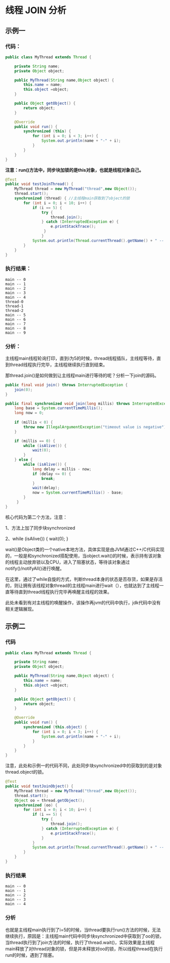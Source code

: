 # 线程 JOIN 分析

## 示例一

### 代码：

```java
public class MyThread extends Thread {

    private String name;
    private Object object;

    public MyThread(String name,Object object) {
        this.name = name;
        this.object =object;
    }

    public Object getObject() {
        return object;
    }

    @Override
    public void run() {
        synchronized (this) {
            for (int i = 0; i < 3; i++) {
                System.out.println(name + "-" + i);
            }
        }
    }
}
```

**注意：run()方法中，同步块加锁的是this对象，也就是线程对象自己。**

```java
@Test
public void testJoinThread() {
	MyThread thread = new MyThread("thread",new Object());
    thread.start();
    synchronized (thread) { //主线程main获取到了object的锁
    	for (int i = 0; i < 10; i++) {
        	if (i == 5) {
            	try {
                	thread.join();
                } catch (InterruptedException e) {
                	e.printStackTrace();
                 }
            	}
            System.out.println(Thread.currentThread().getName() + " -- " + i);
        }
    }
}
```

### 执行结果：

```shell
main -- 0
main -- 1
main -- 2
main -- 3
main -- 4
thread-0
thread-1
thread-2
main -- 5
main -- 6
main -- 7
main -- 8
main -- 9
```

### 分析：

主线程main线程轮询打印，直到i为5的时候，thread线程插队，主线程等待，直到thread线程执行完毕，主线程继续执行直到结束。

那thread.join()是如何做到让主线程main进行等待的呢？分析一下join的源码。

```java
public final void join() throws InterruptedException {
	join(0);
}
```

```java
public final synchronized void join(long millis) throws InterruptedException {
	long base = System.currentTimeMillis();
    long now = 0;
    
    if (millis < 0) {
        throw new IllegalArgumentException("timeout value is negative");
    }

    if (millis == 0) {
        while (isAlive()) {
            wait(0);
        }
    } else {
        while (isAlive()) {
            long delay = millis - now;
            if (delay <= 0) {
                break;
            }
            wait(delay);
            now = System.currentTimeMillis() - base;
        }
     }
}
```

核心代码为第二个方法，注意：

1、方法上加了同步块synchronized

2、while (isAlive()) {
            wait(0);
        }

wait()是Object类的一个native本地方法，具体实现是由JVM通过C++/C代码实现的，一般是和synchronized搭配使用，当object.wait()的时候，表示持有该对象的线程主动放弃锁以及CPU，进入了阻塞状态，等待该对象通过notify()/notifyAll()进行唤醒。

在这里，通过了while自旋的方式，判断thread本身的状态是否存货，如果是存活的，则让拥有该线程对象thread的主线程main进行wait（），也就达到了主线程一直等待直到thread线程执行完毕再唤醒主线程的效果。

此处未看到有对主线程的唤醒操作，该操作再jvm的代码中执行，jdk代码中没有相关逻辑展现。

## 示例二

### 代码

```java
public class MyThread extends Thread {

    private String name;
    private Object object;

    public MyThread(String name,Object object) {
        this.name = name;
        this.object =object;
    }

    public Object getObject() {
        return object;
    }

    @Override
    public void run() {
        synchronized (this.object) {
            for (int i = 0; i < 3; i++) {
                System.out.println(name + "-" + i);
            }
        }
    }
}
```

注意，此处和示例一的代码不同，此处同步块synchronized中的获取到的是对象thread.object的锁。

```java
@Test
public void testJoinObject() {
    MyThread thread = new MyThread("thread",new Object());
    thread.start();
    Object oo = thread.getObject();
    synchronized (oo) { 
        for (int i = 0; i < 10; i++) {
            if (i == 5) {
                try {
                    thread.join();
                } catch (InterruptedException e) {
                    e.printStackTrace();
                }
            }
            System.out.println(Thread.currentThread().getName() + " -- " + i);
        }
    }
}
```

### 执行结果

```shell
main -- 0
main -- 1
main -- 2
main -- 3
main -- 4
```

### 分析

也就是主线程main执行到了i=5的时候，当thread要执行run()方法的时候，无法继续执行，原因是：主线程main代码中同步块synchronized中获取到了oo的锁，当thread执行到了join方法的时候，执行了thread.wait()，实际效果是主线程main释放了对thread对象的锁，但是并未释放对oo的锁，所以线程thread在执行run的时候，遇到了阻塞。
